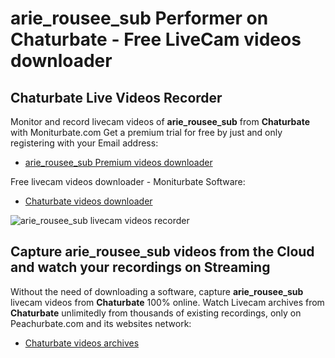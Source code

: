 # arie_rousee_sub Performer on Chaturbate - Free LiveCam videos downloader

## Chaturbate Live Videos Recorder

Monitor and record livecam videos of **arie_rousee_sub** from **Chaturbate** with Moniturbate.com
Get a premium trial for free by just and only registering with your Email address:
* [arie_rousee_sub Premium videos downloader](https://moniturbate.com/request-demo-licence-key.html)

Free livecam videos downloader - Moniturbate Software:
* [Chaturbate videos downloader](https://moniturbate.com/moniturbate-download-software.html)

![arie_rousee_sub livecam videos recorder](https://peachurnet.com/templates/moniturbate-software.png)


## Capture arie_rousee_sub videos from the Cloud and watch your recordings on Streaming

Without the need of downloading a software, capture **arie_rousee_sub** livecam videos from **Chaturbate** 100% online.
Watch Livecam archives from **Chaturbate** unlimitedly from thousands of existing recordings, only on Peachurbate.com and its websites network:
* [Chaturbate videos archives](https://peachurnet.com/)